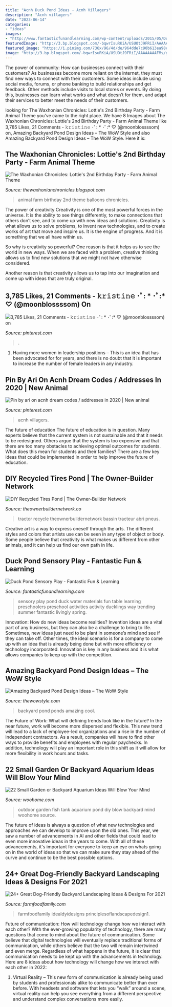 ```yaml
---
title: "Acnh Duck Pond Ideas - Acnh Villagers"
description: "Acnh villagers"
date: "2023-06-14"
categories:
- "ideas"
images:
- "http://www.fantasticfunandlearning.com/wp-content/uploads/2015/05/Duck-Pond-Water-Play-Materials.jpg"
featuredImage: "http://3.bp.blogspot.com/-bqwrIsuRKiA/USUOtJ9FRiI/AAAAAAAAFMs/glnjVV_ePVU/s1600/2.18.13+003.jpg"
featured_image: "https://i.pinimg.com/736x/96/4d/de/964dde7c90b613ea98e4b554ded52e66.jpg"
image: "http://3.bp.blogspot.com/-bqwrIsuRKiA/USUOtJ9FRiI/AAAAAAAAFMs/glnjVV_ePVU/s1600/2.18.13+003.jpg"
---
```



The power of community: How can businesses connect with their customers?
As businesses become more reliant on the internet, they must find new ways to connect with their customers. Some ideas include using social media, forums, or phone banking to build relationships and get feedback. Other methods include visits to local stores or events. By doing this, businesses can learn what works and what doesn’t for them, and adapt their services to better meet the needs of their customers.

	

		
looking for The Waxhonian Chronicles: Lottie&#039;s 2nd Birthday Party - Farm Animal Theme you've came to the right place. We have 8 Images about The Waxhonian Chronicles: Lottie&#039;s 2nd Birthday Party - Farm Animal Theme like 3,785 Likes, 21 Comments - 𝚔𝚛𝚒𝚜𝚝𝚒𝚗𝚎 ･ﾟ: * ･ﾟ:* ♡ (@moonblossssom) on, Amazing Backyard Pond Design Ideas – The WoW Style and also Amazing Backyard Pond Design Ideas – The WoW Style. Here it is:
		
    
## The Waxhonian Chronicles: Lottie&#039;s 2nd Birthday Party - Farm Animal Theme

<img loading=lazy src="http://3.bp.blogspot.com/-bqwrIsuRKiA/USUOtJ9FRiI/AAAAAAAAFMs/glnjVV_ePVU/s1600/2.18.13+003.jpg" onerror="this.onerror=null;this.src='https://tse2.mm.bing.net/th?id=OIP.l5qia80uOs50p-SyWm4r3wHaFj&amp;pid=15.1';" alt="The Waxhonian Chronicles: Lottie&#039;s 2nd Birthday Party - Farm Animal Theme">

_Source: thewaxhonianchronicles.blogspot.com_

>animal farm birthday 2nd theme balloons chronicles. 

	

The power of creativity
Creativity is one of the most powerful forces in the universe. It is the ability to see things differently, to make connections that others don’t see, and to come up with new ideas and solutions.
Creativity is what allows us to solve problems, to invent new technologies, and to create works of art that move and inspire us. It is the engine of progress. And it is something that we all have within us.

So why is creativity so powerful? One reason is that it helps us to see the world in new ways. When we are faced with a problem, creative thinking allows us to find new solutions that we might not have otherwise considered.

Another reason is that creativity allows us to tap into our imagination and come up with ideas that are truly original.

    
## 3,785 Likes, 21 Comments - 𝚔𝚛𝚒𝚜𝚝𝚒𝚗𝚎 ･ﾟ: * ･ﾟ:* ♡ (@moonblossssom) On

<img loading=lazy src="https://i.pinimg.com/736x/ad/62/69/ad6269a35c47f6b2e4587341c470211e.jpg" onerror="this.onerror=null;this.src='https://tse1.mm.bing.net/th?id=OIP.E3e3njPQIlVHSppdMXhIiQHaEK&amp;pid=15.1';" alt="3,785 Likes, 21 Comments - 𝚔𝚛𝚒𝚜𝚝𝚒𝚗𝚎 ･ﾟ: * ･ﾟ:* ♡ (@moonblossssom) on">

_Source: pinterest.com_

>. 

	

1. Having more women in leadership positions – This is an idea that has been advocated for for years, and there is no doubt that it is important to increase the number of female leaders in any industry.

    
## Pin By Ari On Acnh Dream Codes / Addresses In 2020 | New Animal

<img loading=lazy src="https://i.pinimg.com/736x/96/4d/de/964dde7c90b613ea98e4b554ded52e66.jpg" onerror="this.onerror=null;this.src='https://tse2.mm.bing.net/th?id=OIP.Eix65LAV8FU-wmVf1y1GPQAAAA&amp;pid=15.1';" alt="Pin by ari on acnh dream codes / addresses in 2020 | New animal">

_Source: pinterest.com_

>acnh villagers. 

	

The future of education
The future of education is in question. Many experts believe that the current system is not sustainable and that it needs to be redesigned. Others argue that the system is too expensive and that there are too many obstacles to achieving optimal outcomes for students. What does this mean for students and their families?
There are a few key ideas that could be implemented in order to help improve the future of education.

    
## DIY Recycled Tires Pond | The Owner-Builder Network

<img loading=lazy src="https://theownerbuildernetwork.co/wp-content/uploads/2014/02/Recycled-Tire-Pond-01.jpg" onerror="this.onerror=null;this.src='https://tse4.mm.bing.net/th?id=OIP.eJpTJfKOtYhf9R0KQ2eJoAHaEL&amp;pid=15.1';" alt="DIY Recycled Tires Pond | The Owner-Builder Network">

_Source: theownerbuildernetwork.co_

>tractor recycle theownerbuildernetwork bassin tracteur abri pneus. 

	

Creative art is a way to express oneself through the arts. The different styles and colors that artists use can be seen in any type of object or body. Some people believe that creativity is what makes us different from other animals, and it can help us find our own path in life.

    
## Duck Pond Sensory Play - Fantastic Fun &amp; Learning

<img loading=lazy src="http://www.fantasticfunandlearning.com/wp-content/uploads/2015/05/Duck-Pond-Water-Play-Materials.jpg" onerror="this.onerror=null;this.src='https://tse3.mm.bing.net/th?id=OIP.Dp5pv16em7eiBJS81QtfrQHaHe&amp;pid=15.1';" alt="Duck Pond Sensory Play - Fantastic Fun &amp; Learning">

_Source: fantasticfunandlearning.com_

>sensory play pond duck water materials fun table learning preschoolers preschool activities activity ducklings way trending summer fantastic livingly spring. 

	

Innovation: How do new ideas become realities?
Invention ideas are a vital part of any business, but they can also be a challenge to bring to life. Sometimes, new ideas just need to be plant in someone’s mind and see if they can take off. Other times, the ideal scenario is for a company to come up with an idea that is already being done but with more efficiency or technology incorporated. Innovation is key in any business and it is what allows companies to keep up with the competition.

    
## Amazing Backyard Pond Design Ideas – The WoW Style

<img loading=lazy src="http://thewowstyle.com/wp-content/uploads/2016/04/cool-backyard-ponds-ideas.jpg" onerror="this.onerror=null;this.src='https://tse4.mm.bing.net/th?id=OIP.6-rnr1NAXQod47S1wwYN0AHaLJ&amp;pid=15.1';" alt="Amazing Backyard Pond Design Ideas – The WoW Style">

_Source: thewowstyle.com_

>backyard pond ponds amazing cool. 

	

The Future of Work: What will defining trends look like in the future?
In the near future, work will become more dispersed and flexible. This new trend will lead to a lack of employee-led organizations and a rise in the number of independent contractors. As a result, companies will have to find other ways to provide benefits and employees with regular paychecks. In addition, technology will play an important role in this shift as it will allow for more flexibility in work hours and tasks.

    
## 22 Small Garden Or Backyard Aquarium Ideas Will Blow Your Mind

<img loading=lazy src="http://www.woohome.com/wp-content/uploads/2015/04/outdoor-fish-tank-pond-woohome-22.jpg" onerror="this.onerror=null;this.src='https://tse4.mm.bing.net/th?id=OIP.gSsIIDkVPGLcSb1NiD268gHaJ4&amp;pid=15.1';" alt="22 Small Garden or Backyard Aquarium Ideas Will Blow Your Mind">

_Source: woohome.com_

>outdoor garden fish tank aquarium pond diy blow backyard mind woohome source. 

	

The future of ideas is always a question of what new technologies and approaches we can develop to improve upon the old ones. This year, we saw a number of advancements in AI and other fields that could lead to even more innovative ideas in the years to come. With all of these advancements, it's important for everyone to keep an eye on whats going on in the world of ideas so that we can make sure they stay ahead of the curve and continue to be the best possible options.

    
## 24+ Great Dog-Friendly Backyard Landscaping Ideas &amp; Designs For 2021

<img loading=lazy src="https://farmfoodfamily.com/wp-content/uploads/2018/11/dog-friendly-landscaping-ideas-650x975.jpg" onerror="this.onerror=null;this.src='https://tse2.mm.bing.net/th?id=OIP.6rxHmECWAjAjEGm0xamUfgHaLH&amp;pid=15.1';" alt="24+ Great Dog-Friendly Backyard Landscaping Ideas &amp; Designs For 2021">

_Source: farmfoodfamily.com_

>farmfoodfamily idealdyidesigns principlesoflandscapedesign1. 

	

Future of communication: How will technology change how we interact with each other?
With the ever-growing popularity of technology, there are many questions that come to mind about the future of communication. Some believe that digital technologies will eventually replace traditional forms of communication, while others believe that the two will remain intertwined and even merge. Regardless of what happens in the future, it is clear that communication needs to be kept up with the advancements in technology. Here are 8 ideas about how technology will change how we interact with each other in 2022: 
1. Virtual Reality – This new form of communication is already being used by students and professionals alike to communicate better than ever before. With headsets and software that lets you “walk” around a scene, virtual reality can help you see everything from a different perspective and understand complex conversations more easily. 


